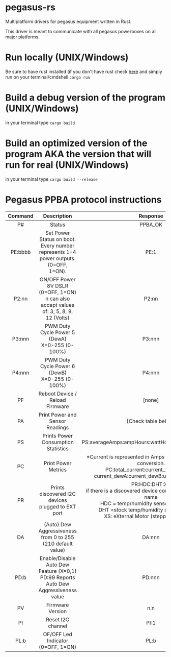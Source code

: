 # pegasus-rs
Multiplatform drivers for pegasus equipment written in Rust.

This driver is meant to communicate with all pegasus powerboxes on all major platforms.

# Run locally (UNIX/Windows)
Be sure to have rust installed (if you don't have rust check [here](https://www.rust-lang.org/tools/install) and
simply run on your terminal/cmdshell `cargo run`

# Build a debug version of the program (UNIX/Windows)
in your terminal type `cargo build`

# Build an optimized version of the program AKA the version that will run for real (UNIX/Windows)
in your terminal type `cargo build --release`

# Pegasus PPBA protocol instructions

|Command|Description                                                                            |Response           |
|:-:    |:-:                                                                                    |:-:                |
|P#|Status|PPBA_OK|
|PE:bbbb|Set Power Status on boot.<br>Every number represents 1-4 power outputs.<br>(0=OFF, 1=ON).|PE:1               |
|P2:nn|ON/OFF Power 8V DSLR<br>(0=OFF, 1=ON)<br>n can also accept values of: 3, 5, 8, 9, 12 (Volts)|P2:nn              |
|P3:nnn|PWM Duty Cycle Power 5 (DewA)<br>X=0-255 (0-100%)|P3:nnn|
|P4:nnn|PWM Duty Cycle Power 6 (DewB)<br>X=0-255 (0-100%)|P4:nnn|
|PF|Reboot Device / Reload Firmware|[none]|
|PA|Print Power and Sensor Readings|[Check table below]|
|PS|Prints Power Consumption Statistics|PS:averageAmps:ampHours:wattHours:uptime_in_millisec|
|PC|Print Power Metrics|*Current is represented in Amps and does not require <br>conversion.<br>PC:total_current:current_12V_outputs:<br>current_dewA:current_dewB:uptime_in_ millisec|
|PR|Prints discovered I2C devices plugged to EXT port|PR:HDC:DHT:XS<br>if there is a discovered device command will output its name<br>HDC = temp/humidity sensor TI HDC1050<br>DHT =stock temp/humidity sensor AM2301<br>XS: eXternal Motor (stepper) Controller<br>|
|DA|(Auto) Dew Aggressiveness from 0 to 255 (210 default value)|DA:nnn|
|PD:b|Enable/Disable Auto Dew Feature (X=0,1)<br>PD:99 Reports Auto Dew Aggressiveness value|PD:nnn|
|PV|Firmware Version|n.n|
|PI|Reset I2C channel|PI:1|
|PL:b|OF/OFF Led Indicator (0=OFF, 1=ON)|PL:b|
